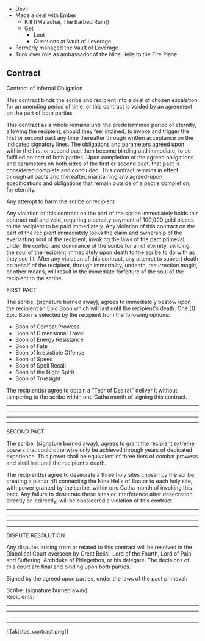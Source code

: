 * Devil
* Made a deal with Ember
	* Kill [[Malachai, The Barbed Ruin]]
	* Get
		* Loot
		* Questions at Vault of Leverage
* Formerly managed the Vault of Leverage
* Took over role as ambassador of the Nine Hells to the Fire Plane

## Contract

Contract of Infernal Obligation  
  
This contract binds the scribe and recipient into a deal of chosen escalation for an unending period of time, or this contract is voided by an agreement on the part of both parties. 
  
This contract as a whole remains until the predetermined period of eternity, allowing the recipient, should they feel inclined, to invoke and trigger the first or second pact any time thereafter through written acceptance on the indicated signatory lines. The obligations and parameters agreed upon within the first or second pact then become binding and immediate, to be fulfilled on part of both parties. Upon completion of the agreed obligations and parameters on both sides of the first or second pact, that pact is considered complete and concluded. This contract remains in effect through all pacts and thereafter, maintaining any agreed-upon specifications and obligations that remain outside of a pact's completion, for eternity.

Any attempt to harm the scribe or recipient 
  
Any violation of this contract on the part of the scribe immediately holds this contract null and void, requiring a penalty payment of 100,000 gold pieces to the recipient to be paid immediately. Any violation of this contract on the part of the recipient immediately locks the claim and ownership of the everlasting soul of the recipient, invoking the laws of the pact primeval, under the control and dominance of the scribe for all of eternity, sending the soul of the recipient immediately upon death to the scribe to do with as they see fit. After any violation of this contract, any attempt to subvert death on behalf of the recipient, through immortality, undeath, resurrection magic, or other means, will result in the immediate forfeiture of the soul of the recipient to the scribe.  

FIRST PACT  
  
The scribe, (signature burned away), agrees to immediately bestow upon the recipient an Epic Boon which will last until the recipient's death. One (1) Epic Boon is selected by the recipient from the following options:
- Boon of Combat Prowess
- Boon of Dimensional Travel
- Boon of Energy Resistance
- Boon of Fate
- Boon of Irresistible Offense
- Boon of Speed
- Boon of Spell Recall
- Boon of the Night Spirit
- Boon of Truesight

The recipient(s) agree to obtain a "Tear of Desirat" deliver it without tampering to the scribe within one Catha month of signing this contract.

 ________
 ________
 ________
 ________


  
SECOND PACT  
  
The scribe, (signature burned away), agrees to grant the recipient extreme powers that could otherwise only be achieved through years of dedicated experience. This power shall be equivalent of three tiers of combat prowess and shall last until the recipient's death.  

The recipient(s) agree to desecrate a three holy sites chosen by the scribe, creating a planar rift connecting the Nine Hells of Baator to each holy site, with power granted by the scribe, within one Catha month of invoking this pact. Any failure to desecrate these sites or interference after desecration, directly or indirectly, will be considered a violation of this contract.
 ________
 ________
 ________
 ________

  
DISPUTE RESOLUTION  
  
Any disputes arising from or related to this contract will be resolved in the Diabolical Court overseen by Great Belial, Lord of the Fourth, Lord of Pain and Suffering, Archduke of Phlegethos, or his delegate. The decisions of this court are final and binding upon both parties.  
  
  
  
Signed by the agreed upon parties, under the laws of the pact primeval:  
  
Scribe: (signature burned away)  
Recipients:

________
 ________
 ________
 ________

![[akistos_contract.png]]